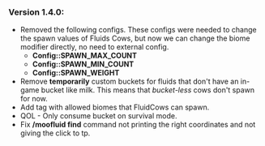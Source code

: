 ### Version 1.4.0:

- Removed the following configs. These configs were needed to change the spawn values of Fluids Cows, but now we can change the biome modifier directly, no need to external config.
  - **Config::SPAWN_MAX_COUNT**
  - **Config::SPAWN_MIN_COUNT**
  - **Config::SPAWN_WEIGHT**
- Remove **temporarily** custom buckets for fluids that don't have an in-game bucket like milk. This means that *bucket-less* cows don't spawn for now.
- Add tag with allowed biomes that FluidCows can spawn.
- QOL - Only consume bucket on survival mode. 
- Fix **/moofluid find** command not printing the right coordinates and not giving the click to tp.